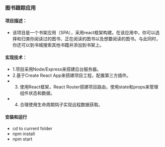 ### 图书跟踪应用
#### 项目描述：
- 该项目是一个书架应用（SPA），采用react框架构建。在该应用中，你可以选择和归类你阅读过的图书、正在阅读的图书以及想要阅读的图书。与此同时，你还可以到书城搜索其他书籍并添加到书架上。
#### 实现技术：
- 1.项目采用Node/Express来搭建后台服务器。
- 2.基于Create React App来搭建项目工程，配置第三方插件。
- 3. 使用React框架，React Router搭建项目路由，使用state和props来管理组件状态和数据。 
- 4. 合理使用生命周期钩子实现远程数据获取。
#### 安装和运行
- cd to current folder
- npm install
- npm start

